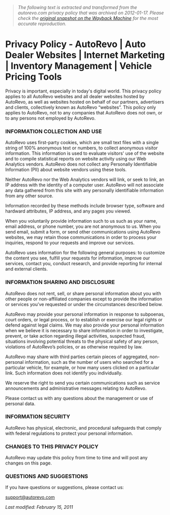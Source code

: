 > *The following text is extracted and transformed from the autorevo.com privacy policy that was archived on 2012-01-17. Please check the [original snapshot on the Wayback Machine](https://web.archive.org/web/20120117183831id_/http%3A//www.autorevo.com/privacy) for the most accurate reproduction.*

# Privacy Policy - AutoRevo | Auto Dealer Websites | Internet Marketing | Inventory Management | Vehicle Pricing Tools

Privacy is important, especially in today's digital world. This privacy policy applies to all AutoRevo websites and all dealer websites hosted by AutoRevo, as well as websites hosted on behalf of our partners, advertisers and clients, collectively known as AutoRevo “websites”. This policy only applies to AutoRevo, not to any companies that AutoRevo does not own, or to any persons not employed by AutoRevo.

### INFORMATION COLLECTION AND USE

AutoRevo uses first-party cookies, which are small text files with a single string of 100% anonymous text or numbers, to collect anonymous visitor information. This information is used to evaluate visitors' use of the website and to compile statistical reports on website activity using our Web Analytics vendors. AutoRevo does not collect any Personally Identifiable Information (PII) about website vendors using these tools.

Neither AutoRevo nor the Web Analytics vendors will link, or seek to link, an IP address with the identity of a computer user. AutoRevo will not associate any data gathered from this site with any personally identifiable information from any other source. 

Information recorded by these methods include browser type, software and hardward attributes, IP address, and any pages you viewed.

When you voluntarily provide information such to us such as your name, email address, or phone number, you are not anonymous to us. When you send email, submit a form, or send other communications using AutoRevo websites, we may retain those communications in order to process your inquiries, respond to your requests and improve our services.

AutoRevo uses information for the following general purposes: to customize the content you see, fulfill your requests for information, improve our services, contact you, conduct research, and provide reporting for internal and external clients.

### INFORMATION SHARING AND DISCLOSURE

AutoRevo does not rent, sell, or share personal information about you with other people or non-affiliated companies except to provide the information or services you’ve requested or under the circumstances described below.

AutoRevo may provide your personal information in response to subpoenas, court orders, or legal process, or to establish or exercise our legal rights or defend against legal claims. We may also provide your personal information when we believe it is necessary to share information in order to investigate, prevent, or take action regarding illegal activities, suspected fraud, situations involving potential threats to the physical safety of any person, violations of AutoRevo’s policies, or as otherwise required by law.

AutoRevo may share with third parties certain pieces of aggregated, non-personal information, such as the number of users who searched for a particular vehicle, for example, or how many users clicked on a particular link. Such information does not identify you individually.

We reserve the right to send you certain communications such as service announcements and administrative messages relating to AutoRevo.

Please contact us with any questions about the management or use of personal data.

### INFORMATION SECURITY

AutoRevo has physical, electronic, and procedural safeguards that comply with federal regulations to protect your personal information.

### CHANGES TO THIS PRIVACY POLICY

AutoRevo may update this policy from time to time and will post any changes on this page.

### QUESTIONS AND SUGGESTIONS

If you have questions or suggestions, please contact us:

[support@autorevo.com](mailto:support@autorevo.com)

_Last modified: February 15, 2011_
